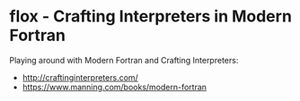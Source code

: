 # flox - Crafting Interpreters in Modern Fortran

Playing around with Modern Fortran and Crafting Interpreters:


* http://craftinginterpreters.com/
* https://www.manning.com/books/modern-fortran

